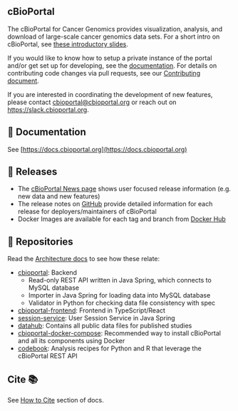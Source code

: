 ## cBioPortal
The cBioPortal for Cancer Genomics provides visualization, analysis, and download of large-scale cancer genomics data sets. For a short intro on cBioPortal, see [these introductory slides](https://docs.google.com/presentation/d/1hm0G77UklZnpQfFvywBfW2ZIsy8deKi5r1RfJarOPLg/edit?usp=sharing).

If you would like to know how to setup a private instance of the portal and/or get set up for developing, see the [documentation](https://docs.cbioportal.org). For details on contributing code changes via pull requests, see our [Contributing document](CONTRIBUTING.md).

If you are interested in coordinating the development of new features, please contact cbioportal@cbioportal.org or reach out on https://slack.cbioportal.org.

## 📘 Documentation
See [https://docs.cbioportal.org](https://docs.cbioportal.org)

## 🚀 Releases
- The [cBioPortal News page](https://www.cbioportal.org/news) shows user focused release information (e.g. new data and new features)
- The release notes on [GitHub](https://github.com/cBioPortal/cbioportal/releases) provide detailed information for each release for deployers/maintainers of cBioPortal
- Docker Images are available for each tag and branch from [Docker Hub](https://hub.docker.com/repository/docker/cbioportal/cbioportal/tags)

## 📁 Repositories
Read the [Architecture docs](https://docs.cbioportal.org/architecture-overview/) to see how these relate:

- [cbioportal](https://github.com/cBioPortal/cbioportal): Backend
  - Read-only REST API written in Java Spring, which connects to MySQL database 
  - Importer in Java Spring for loading data into MySQL database
  - Validator in Python for checking data file consistency with spec
- [cbioportal-frontend](https://github.com/cBioPortal/cbioportal-frontend): Frontend in TypeScript/React
- [session-service](https://github.com/cbioportal/session-service): User Session Service in Java Spring
- [datahub](https://github.com/cBioPortal/datahub/): Contains all public data files for published studies
- [cbioportal-docker-compose](https://github.com/cBioPortal/cbioportal-docker-compose): Recommended way to install cBioPortal and all its components using Docker
- [codebook](https://github.com/cBioPortal/codebook): Analysis recipes for Python and R that leverage the cBioPortal REST API

## Cite 📚
See [How to Cite](https://docs.cbioportal.org/user-guide/faq/#how-do-i-cite-the-cbioportal) section of docs.
